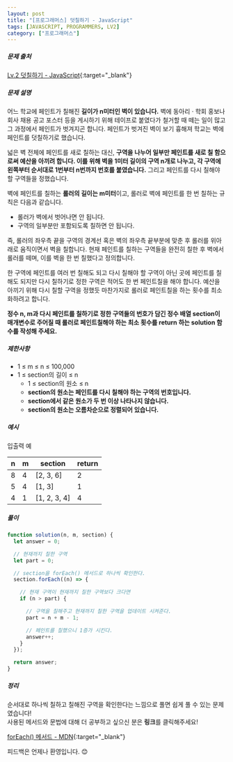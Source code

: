 ```yaml
---
layout: post
title: "[프로그래머스] 덧칠하기 - JavaScript"
tags: [JAVASCRIPT, PROGRAMMERS, LV2]
category: ["프로그래머스"]
---
```


##### 문제 출처

[Lv.2 덧칠하기 - JavaScript](https://school.programmers.co.kr/learn/courses/30/lessons/161989?language=javascript){:target="\_blank"}

##### 문제 설명

어느 학교에 페인트가 칠해진 **길이가 n미터인 벽이 있습니다.** 벽에 동아리 · 학회 홍보나 회사 채용 공고 포스터 등을 게시하기 위해 테이프로 붙였다가 철거할 때 떼는 일이 많고 그 과정에서 페인트가 벗겨지곤 합니다. 페인트가 벗겨진 벽이 보기 흉해져 학교는 벽에 페인트를 덧칠하기로 했습니다.

넓은 벽 전체에 페인트를 새로 칠하는 대신, **구역을 나누어 일부만 페인트를 새로 칠 함으로써 예산을 아끼려 합니다. 이를 위해 벽을 1미터 길이의 구역 n개로 나누고, 각 구역에 왼쪽부터 순서대로 1번부터 n번까지 번호를 붙였습니다.** 그리고 페인트를 다시 칠해야 할 구역들을 정했습니다.

벽에 페인트를 칠하는 **롤러의 길이는 m미터**이고, 롤러로 벽에 페인트를 한 번 칠하는 규칙은 다음과 같습니다.

- 롤러가 벽에서 벗어나면 안 됩니다.
- 구역의 일부분만 포함되도록 칠하면 안 됩니다.

즉, 롤러의 좌우측 끝을 구역의 경계선 혹은 벽의 좌우측 끝부분에 맞춘 후 롤러를 위아래로 움직이면서 벽을 칠합니다. 현재 페인트를 칠하는 구역들을 완전히 칠한 후 벽에서 롤러를 떼며, 이를 벽을 한 번 칠했다고 정의합니다.

한 구역에 페인트를 여러 번 칠해도 되고 다시 칠해야 할 구역이 아닌 곳에 페인트를 칠해도 되지만 다시 칠하기로 정한 구역은 적어도 한 번 페인트칠을 해야 합니다. 예산을 아끼기 위해 다시 칠할 구역을 정했듯 마찬가지로 롤러로 페인트칠을 하는 횟수를 최소화하려고 합니다.

**정수 n, m과 다시 페인트를 칠하기로 정한 구역들의 번호가 담긴 정수 배열 section이 매개변수로 주어질 때 롤러로 페인트칠해야 하는 최소 횟수를 return 하는 solution 함수를 작성해 주세요.**

##### 제한사항

- 1 ≤ m ≤ n ≤ 100,000
- 1 ≤ section의 길이 ≤ n
  - 1 ≤ section의 원소 ≤ n
  - **section의 원소는 페인트를 다시 칠해야 하는 구역의 번호입니다.**
  - **section에서 같은 원소가 두 번 이상 나타나지 않습니다.**
  - **section의 원소는 오름차순으로 정렬되어 있습니다.**

##### 예시

입출력 예

| n   | m   | section      | return |
| --- | --- | ------------ | ------ |
| 8   | 4   | [2, 3, 6]    | 2      |
| 5   | 4   | [1, 3]       | 1      |
| 4   | 1   | [1, 2, 3, 4] | 4      |

##### 풀이

```javascript
function solution(n, m, section) {
  let answer = 0;

  // 현재까지 칠한 구역
  let part = 0;

  // section을 forEach() 메서드로 하나씩 확인한다.
  section.forEach((n) => {

    // 현재 구역이 현재까지 칠한 구역보다 크다면
    if (n > part) {

      // 구역을 칠해주고 현재까지 칠한 구역을 업데이트 시켜준다.
      part = n + m - 1;

      // 페인트를 칠했으니 1증가 시킨다.
      answer++;
    }
  });

  return answer;
}
```

##### 정리

순서대로 하나씩 칠하고 칠해진 구역을 확인한다는 느낌으로 풀면 쉽게 풀 수 있는 문제였습니다!<br/>
사용된 메서드와 문법에 대해 더 공부하고 싶으신 분은 **링크**를 클릭해주세요!

[forEach() 메서드 - MDN](https://developer.mozilla.org/ko/docs/Web/JavaScript/Reference/Global_Objects/Array/forEach){:target="\_blank"}

피드백은 언제나 환영입니다. 😊
